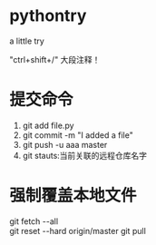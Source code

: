 # pythontry
a little try

 "ctrl+shift+/"  大段注释！
 




<!-- splite -->
# 提交命令
1. git add file.py
2. git commit -m "I added a file"
3. git push -u aaa master
4. git stauts:当前关联的远程仓库名字


# 强制覆盖本地文件
git fetch --all  
git reset --hard origin/master 
git pull
